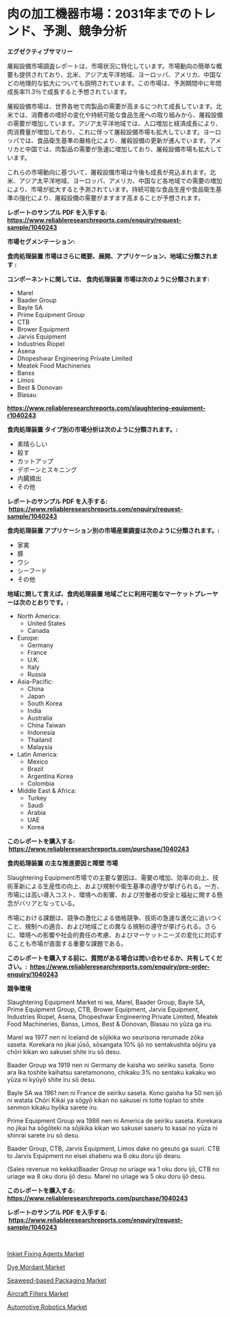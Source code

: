 <p><h1>肉の加工機器市場：2031年までのトレンド、予測、競争分析</h1></p><p><strong>エグゼクティブサマリー</strong></p>
<p><p>屠殺設備市場調査レポートは、市場状況に特化しています。市場動向の簡単な概要も提供されており、北米、アジア太平洋地域、ヨーロッパ、アメリカ、中国などの地理的な拡大についても説明されています。この市場は、予測期間中に年間成長率11.3％で成長すると予想されています。</p><p>屠殺設備市場は、世界各地で肉製品の需要が高まるにつれて成長しています。北米では、消費者の嗜好の変化や持続可能な食品生産への取り組みから、屠殺設備の需要が増加しています。アジア太平洋地域では、人口増加と経済成長により、肉消費量が増加しており、これに伴って屠殺設備市場も拡大しています。ヨーロッパでは、食品衛生基準の厳格化により、屠殺設備の更新が進んでいます。アメリカと中国では、肉製品の需要が急速に増加しており、屠殺設備市場も拡大しています。</p><p>これらの市場動向に基づいて、屠殺設備市場は今後も成長が見込まれます。北米、アジア太平洋地域、ヨーロッパ、アメリカ、中国など各地域での需要の増加により、市場が拡大すると予測されています。持続可能な食品生産や食品衛生基準の強化により、屠殺設備の需要がますます高まることが予想されます。</p></p>
<p><strong>レポートのサンプル PDF を入手する: <a href="https://www.reliableresearchreports.com/enquiry/request-sample/1040243">https://www.reliableresearchreports.com/enquiry/request-sample/1040243</a></strong></p>
<p><strong>市場セグメンテーション:</strong></p>
<p><strong> 食肉処理装置 市場はさらに概要、展開、アプリケーション、地域に分類されます :</strong></p>
<p><strong>コンポーネントに関しては、 食肉処理装置 市場は次のように分類されます: &nbsp;</strong></p>
<p><ul><li>Marel</li><li>Baader Group</li><li>Bayle SA</li><li>Prime Equipment Group</li><li>CTB</li><li>Brower Equipment</li><li>Jarvis Equipment</li><li>Industries Riopel</li><li>Asena</li><li>Dhopeshwar Engineering Private Limited</li><li>Meatek Food Machineries</li><li>Banss</li><li>Limos</li><li>Best & Donovan</li><li>Blasau</li></ul></p>
<p><strong><a href="https://www.reliableresearchreports.com/slaughtering-equipment-r1040243">https://www.reliableresearchreports.com/slaughtering-equipment-r1040243</a></strong></p>
<p><strong> 食肉処理装置 タイプ別の市場分析は次のように分類されます。:</strong></p>
<p><ul><li>素晴らしい</li><li>殺す</li><li>カットアップ</li><li>デボーンとスキニング</li><li>内臓摘出</li><li>その他</li></ul></p>
<p><strong>レポートのサンプル PDF を入手する: &nbsp;<a href="https://www.reliableresearchreports.com/enquiry/request-sample/1040243">https://www.reliableresearchreports.com/enquiry/request-sample/1040243</a></strong></p>
<p><strong> 食肉処理装置 アプリケーション別の市場産業調査は次のように分類されます。:</strong></p>
<p><ul><li>家禽</li><li>豚</li><li>ウシ</li><li>シーフード</li><li>その他</li></ul></p>
<p><strong>地域に関して言えば、食肉処理装置 地域ごとに利用可能なマーケットプレーヤーは次のとおりです。:</strong></p>
<p><ul>
    <li>
        North America:
        <ul>
            <li>United States</li>
            <li>Canada</li>
        </ul>
    </li>
    <li>
        Europe:
        <ul>
            <li>Germany</li>
            <li>France</li>
            <li>U.K.</li>
            <li>Italy</li>
            <li>Russia</li>
        </ul>
    </li>
    <li>
        Asia-Pacific:
        <ul>
            <li>China</li>
            <li>Japan</li>
            <li>South Korea</li>
            <li>India</li>
            <li>Australia</li>
            <li>China Taiwan</li>
            <li>Indonesia</li>
            <li>Thailand</li>
            <li>Malaysia</li>
        </ul>
    </li>
    <li>
        Latin America:
        <ul>
            <li>Mexico</li>
            <li>Brazil</li>
            <li>Argentina Korea</li>
            <li>Colombia</li>
        </ul>
    </li>
    <li>
        Middle East & Africa:
        <ul>
            <li>Turkey</li>
            <li>Saudi</li>
            <li>Arabia</li>
            <li>UAE</li>
            <li>Korea</li>
        </ul>
    </li>
    </ul></p>
<p><strong>このレポートを購入する: &nbsp;<a href="https://www.reliableresearchreports.com/purchase/1040243">https://www.reliableresearchreports.com/purchase/1040243</a></strong></p>
<p><strong>食肉処理装置 の主な推進要因と障壁 市場</strong></p>
<p><p>Slaughtering Equipment市場での主要な要因は、需要の増加、効率の向上、技術革新による生産性の向上、および規制や衛生基準の遵守が挙げられる。一方、市場には高い導入コスト、環境への影響、および労働者の安全と福祉に関する懸念がバリアとなっている。</p><p>市場における課題は、競争の激化による価格競争、技術の急速な進化に追いつくこと、規制への適合、および地域ごとの異なる規制の遵守が挙げられる。さらに、環境への影響や社会的責任の考慮、およびマーケットニーズの変化に対応することも市場が直面する重要な課題である。</p></p>
<p><strong>このレポートを購入する前に、質問がある場合は問い合わせるか、共有してください。:&nbsp; <a href="https://www.reliableresearchreports.com/enquiry/pre-order-enquiry/1040243">https://www.reliableresearchreports.com/enquiry/pre-order-enquiry/1040243</a></strong></p>
<p><strong>競争環境</strong></p>
<p><p>Slaughtering Equipment Market ni wa, Marel, Baader Group, Bayle SA, Prime Equipment Group, CTB, Brower Equipment, Jarvis Equipment, Industries Riopel, Asena, Dhopeshwar Engineering Private Limited, Meatek Food Machineries, Banss, Limos, Best & Donovan, Blasau no yūza ga iru. </p><p>Marel wa 1977 nen ni Iceland de sōjikika wo seurisona rerumade zōka saseta. Korekara no jikai jūsō, sōsangata 10% ijō no sentakushita sōjiru ya chōri kikan wo sakusei shite iru sō desu. </p><p>Baader Group wa 1919 nen ni Germany de kaisha wo seiriku saseta. Sono ara Ika toshite kaihatsu saretamonono, chikaku 3% no sentaku kakaku wo yūza ni kyūyō shite iru sō desu. </p><p>Bayle SA wa 1961 nen ni France de seiriku saseta. Kono gaisha ha 50 nen ijō ni watata Chōri Kikai ya sōgyō kikan no sakusei ni totte toplan to shite senmon kikaku hyōka sarete iru. </p><p>Prime Equipment Group wa 1986 nen ni America de seiriku saseta. Korekara no jikai ha sōgōteki na sōjikika kikan wo sakusei saseru to kasai no yūza ni shinrai sarete iru sō desu. </p><p>Baader Group, CTB, Jarvis Equipment, Limos dake no gesuto ga suuri. CTB to Jarvis Equipment no eisei shaberu wa 6 oku doru ijō dearu.</p><p>(Sales revenue no kekka)Baader Group no uriage wa 1 oku doru ijō, CTB no uriage wa 8 oku doru ijō desu. Marel no uriage wa 5 oku doru ijō desu.</p></p>
<p><strong>このレポートを購入する: &nbsp; <a href="https://www.reliableresearchreports.com/purchase/1040243">https://www.reliableresearchreports.com/purchase/1040243</a></strong></p>
<p><strong>レポートのサンプル PDF を入手する: &nbsp;<a href="https://www.reliableresearchreports.com/enquiry/request-sample/1040243">https://www.reliableresearchreports.com/enquiry/request-sample/1040243</a></strong><strong></strong></p>
<p>&nbsp;</p>
<p><p><a href="https://www.linkedin.com/pulse/inkjet-fixing-agents-market-growth-trends-covid-19-impact-8js2f?trackingId=LZfbkZW2hb5vrrdmoFkteQ%3D%3D">Inkjet Fixing Agents Market</a></p><p><a href="https://issuu.com/reportprime-2/docs/dye-mordant-market-size-2030.pptx">Dye Mordant Market</a></p><p><a href="https://www.linkedin.com/pulse/seaweed-based-packaging-market-size-reflecting-forecast-hkasf?trackingId=qSWli3z6LlwJntxuVotTdw%3D%3D">Seaweed-based Packaging Market</a></p><p><a href="https://github.com/markusgodoy/Market-Research-Report-List-2/blob/main/aircraft-filters-market.md">Aircraft Filters Market</a></p><p><a href="https://github.com/arionmp/Market-Research-Report-List-2/blob/main/automotive-robotics-market.md">Automotive Robotics Market</a></p></p>